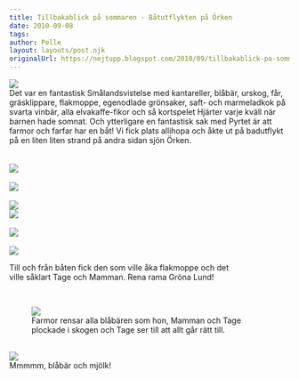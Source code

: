 ```yaml
---
title: Tillbakablick på sommaren - Båtutflykten på Örken
date: 2010-09-08
tags: 	
author: Pelle
layout: layouts/post.njk
originalUrl: https://nejtupp.blogspot.com/2010/09/tillbakablick-pa-sommaren-batutflykten.html
---
```


<img src="../../../../img/B%C3%A5tutflykt+p%C3%A5+%C3%96rken-_MG_3676.jpg"><br>Det var en fantastisk Smålandsvistelse med kantareller, blåbär, urskog, får, gräsklippare, flakmoppe, egenodlade grönsaker, saft- och marmeladkok på svarta vinbär, alla elvakaffe-fikor och så kortspelet Hjärter varje kväll när barnen hade somnat. Och ytterligare en fantastisk sak med Pyrtet är att farmor och farfar har en båt! Vi fick plats allihopa och åkte ut på badutflykt på en liten liten strand på andra sidan sjön Örken.<br><br><br><img src="../../../../img/B%C3%A5tutflykt+p%C3%A5+%C3%96rken-_MG_3778.jpg"><br><br><img src="../../../../img/B%C3%A5tutflykt+p%C3%A5+%C3%96rken-_MG_3783.jpg"><br><br><img src="../../../../img/B%C3%A5tutflykt+p%C3%A5+%C3%96rken-_MG_3719.jpg"><br><img src="../../../../img/B%C3%A5tutflykt+p%C3%A5+%C3%96rken-_MG_3720.jpg"><br><br><img src="../../../../img/B%C3%A5tutflykt+p%C3%A5+%C3%96rken-_MG_3733.jpg"><br><br><img src="../../../../img/B%C3%A5tutflykt+p%C3%A5+%C3%96rken-_MG_3784.jpg">
	<figcaption>Till och från båten fick den som ville åka flakmoppe och det<br>ville såklart Tage och Mamman. Rena rama Gröna Lund!</figcaption>
</figure><br>

<figure>
	<img src="../../../../img/Kring+Pyrtet-_MG_3572.jpg">
	<figcaption>Farmor rensar alla blåbären som hon, Mamman och Tage<br>plockade i skogen och Tage ser till att allt går rätt till.</figcaption>
</figure><br><img src="../../../../img/Kring+Pyrtet-_MG_3584.jpg">
	<figcaption>Mmmmm, blåbär och mjölk!</figcaption>
</figure>
